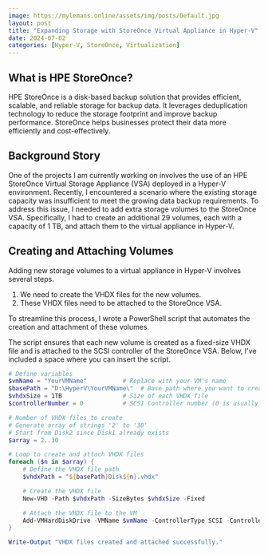 ```yaml
---
image: https://mylemans.online/assets/img/posts/Default.jpg
layout: post
title: "Expanding Storage with StoreOnce Virtual Appliance in Hyper-V"
date: 2024-07-02
categories: [Hyper-V, StoreOnce, Virtualization]
---
```



## What is HPE StoreOnce?

HPE StoreOnce is a disk-based backup solution that provides efficient, scalable, and reliable storage for backup data. It leverages deduplication technology to reduce the storage footprint and improve backup performance. StoreOnce helps businesses protect their data more efficiently and cost-effectively.

## Background Story

One of the projects I am currently working on involves the use of an HPE StoreOnce Virtual Storage Appliance (VSA) deployed in a Hyper-V environment. 
Recently, I encountered a scenario where the existing storage capacity was insufficient to meet the growing data backup requirements. To address this issue, I needed to add extra storage volumes to the StoreOnce VSA. Specifically, I had to create an additional 29 volumes, each with a capacity of 1 TB, and attach them to the virtual appliance in Hyper-V.


## Creating and Attaching Volumes

Adding new storage volumes to a virtual appliance in Hyper-V involves several steps. 

1. We need to create the VHDX files for the new volumes. 
2. These VHDX files need to be attached to the StoreOnce VSA.

To streamline this process, I wrote a PowerShell script that automates the creation and attachment of these volumes.

The script ensures that each new volume is created as a fixed-size VHDX file and is attached to the SCSI controller of the StoreOnce VSA. Below, I've included a space where you can insert the script.

```powershell
# Define variables
$vmName = "YourVMName"          # Replace with your VM's name
$basePath = "D:\HyperV\YourVMName\"  # Base path where you want to create the VHDX files
$vhdxSize = 1TB                 # Size of each VHDX file
$controllerNumber = 0           # SCSI Controller number (0 is usually the first SCSI controller)

# Number of VHDX files to create
# Generate array of strings '2' to '30'
# Start from Disk2 since Disk1 already exists
$array = 2..30

# Loop to create and attach VHDX files
foreach ($n in $array) {
    # Define the VHDX file path
    $vhdxPath = "${basePath}Disk${n}.vhdx" 

    # Create the VHDX file
    New-VHD -Path $vhdxPath -SizeBytes $vhdxSize -Fixed

    # Attach the VHDX file to the VM
    Add-VMHardDiskDrive -VMName $vmName -ControllerType SCSI -ControllerNumber $controllerNumber -Path $vhdxPath -ControllerLocation $n
}

Write-Output "VHDX files created and attached successfully."
```
